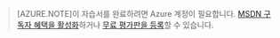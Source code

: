 > [AZURE.NOTE]이 자습서를 완료하려면 Azure 계정이 필요합니다. <a href="http://azure.microsoft.com/pricing/member-offers/msdn-benefits-details/" target="_blank">MSDN 구독자 혜택을 활성화</a>하거나 <a href="http://azure.microsoft.com/pricing/free-trial/" target="_blank">무료 평가판을 등록</a>할 수 있습니다.

<!---HONumber=July15_HO4-->